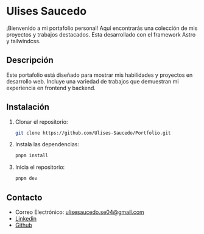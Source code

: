 # Ulises Saucedo
¡Bienvenido a mi portafolio personal! Aquí encontrarás una colección de mis proyectos y trabajos destacados. Esta desarrollado con el framework Astro y tailwindcss.

## Descripción
Este portafolio está diseñado para mostrar mis habilidades y proyectos en desarrollo web. Incluye una variedad de trabajos que demuestran mi experiencia en frontend y backend.

## Instalación
1. Clonar el repositorio:
   ```sh
   git clone https://github.com/Ulises-Saucedo/Portfolio.git
    ```
2. Instala las dependencias:
   ```sh
   pnpm install
    ```
3. Inicia el repositorio:
   ```sh
   pnpm dev
    ```

## Contacto
- Correo Electrónico: ulisesaucedo.se04@gmail.com
- [Linkedin](https://www.linkedin.com/in/ulises-saucedo/)
- [Github](https://github.com/Ulises-Saucedo)
